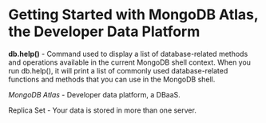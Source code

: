 # Getting Started with MongoDB Atlas, the Developer Data Platform

**db.help()** - Command used to display a list of database-related methods and operations available in the current MongoDB shell context. When you run db.help(), it will print a list of commonly used database-related functions and methods that you can use in the MongoDB shell.

*MongoDB Atlas* - Developer data platform, a DBaaS.

Replica Set - Your data is stored in more than one server.
